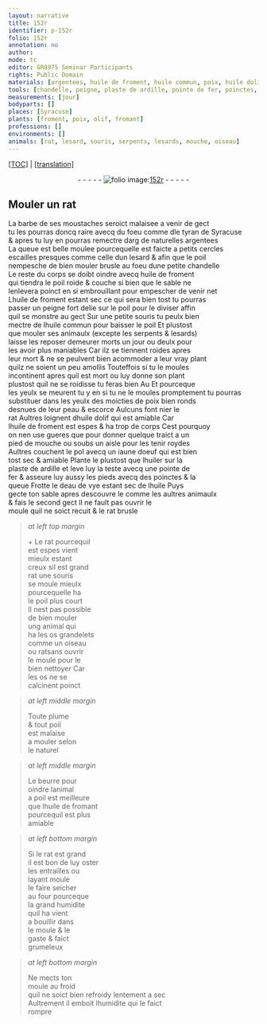 ```yaml
---
layout: narrative
title: 152r
identifier: p-152r
folio: 152r
annotation: no
author:
mode: tc
editor: GR8975 Seminar Participants
rights: Public Domain
materials: [argentees, huile de froment, huile commun, poix, huile dolif, iaune doeuf, huiler, ardille, fer, eau de vye, huile, os, beurre, huile de fromant]
tools: [chandelle, peigne, plaste de ardille, pointe de fer, poinctes, moule, four, froid]
measurements: [jour]
bodyparts: []
places: [Syracuse]
plants: [froment, poix, olif, fromant]
professions: []
environments: []
animals: [rat, lesard, souris, serpents, lesards, mouche, oiseau]
---
```


 <p><a href="{{ site.baseurl }}/diplomatic/">[TOC]</a> | <a href="{{ site.baseurl }}/texts/p-152r_tl/" target="_blank">[translation]</a></p><div class="folio" align="center">- - - - - <a href="http://gallica.bnf.fr/ark:/12148/btv1b10500001g/f309.image" target="_blank"><img src="https://cu-mkp.github.io/2017-workshop-edition/assets/photo-icon.png" alt="folio image: " style="display:inline-block; margin-bottom:-3px;"/>152r</a> - - - - - </div>  
  

## Mouler un <span class="al">rat</span>

 
La barbe de ses moustaches seroict malaisee a venir de gect<br/> tu les pourras doncq raire avecq du foeu co<span class="exp">mm</span>e <span class="del">d</span>le <span class="pn">tyran de <span class="pl">Syracuse</span></span><br/> & apres tu luy en pourras remectre <span class="del">darg</span> de naturelles <span class="m">argentees</span><br/> La queue est belle moulee pourcequelle est faicte a petits cercles<br/> escailles presques co<span class="exp">mm</span>e celle dun <span class="al">lesard</span> & afin que le poil<br/> nempesche de bien mouler brusle au foeu dune petite <span class="tl">chandelle</span><br/> Le reste du corps se doibt oindre avecq <span class="m">huile de <span class="pa">froment</span></span><br/> qui tiendra le poil roide & couche si bien que le sable ne<br/> lenlevera poinct en si embrouillant pour empescher de venir net<br/> L<span class="m">huile de <span class="pa">froment</span></span> estant sec ce qui sera bien tost tu pourras<br/> passer un <span class="tl">peigne</span> fort delie sur le poil pour le diviser affin<br/> quil se monstre au gect Sur une petite <span class="al">souris</span> tu peulx bien<br/> mectre de l<span class="m">huile commun</span> pour baisser le poil Et plustost<br/> que mouler ses animaulx (excepte les <span class="al">serpents</span> & <span class="al">lesards</span>)<br/> laisse les <span class="del">reposer</span> demeurer morts un <span class="ms"><span class="tmp">jour</span></span> ou deulx pour<br/> les avoir plus maniables Car ilz se tiennent roides apres<br/> leur mort & ne se peulvent bien acommoder a leur vray plant<br/> quilz ne soient un peu amollis Touteffois si tu le moules<br/> incontinent apres quil est mort ou luy donne son plant<br/> plustost quil ne se roidisse tu feras bien <span class="del">Au</span> Et pourceque<br/> les yeulx se meurent <span class="del">tu y en</span> si tu <span class="add">ne</span> le moules promptem<span class="exp">ent</span> tu pourras<br/> substituer dans les yeulx des moicties de <span class="m"><span class="pa">poix</span></span> bien ronds<br/> desnues de leur peau & escorce Aulcuns font nier le<br/> <span class="al">rat</span> Aultres loignent d<span class="m">huile d<span class="pa">olif</span></span> qui est amiable Car<br/> l<span class="m">huile de <span class="pa">froment</span></span> est espes & ha trop de corps Cest pourquoy<br/> on nen use gueres que pour donner quelque traict a un<br/> pied de <span class="al">mouche</span> ou soubs un aisle pour les tenir roydes<br/> Aultres couchent le pol avecq un <span class="m">iaune doeuf</span> qui est bien<br/> tost sec & amiable Plante le plustost que l<span class="m">huiler</span> sur la<br/> <span class="tl">plaste de <span class="m">ardille</span></span> et leve luy la teste avecq une <span class="tl">pointe de<br/> <span class="m">fer</span></span> & asseure luy aussy les pieds avecq des <span class="tl">poinctes</span> & la<br/> queue Frotte le d<span class="m">eau de vye</span> estant sec de l<span class="m">huile</span> Puys<br/> gecte ton sable apres descouvre le co<span class="exp">mm</span>e les aultres animaulx<br/> & fais le second gect Il ne fault pas ouvrir le<br/> <span class="tl">moule</span> quil ne soict recuit & le <span class="al">rat</span> brusle
 
> *at left top margin*
> 
> 
> \+ Le <span class="al">rat</span> pourcequil<br/> est espes vient<br/> mieulx estant<br/> creux sil est grand<br/> <span class="al">rat</span> une <span class="al">souris</span><br/> se moule mieulx<br/> pourcequelle ha<br/> le poil plus court<br/> Il nest pas possible<br/> de bien mouler<br/> ung animal qui<br/> ha les <span class="m">os</span> grandelets<br/> co<span class="exp">mm</span>e un <span class="al">oiseau</span><br/> ou <span class="al">rat</span>sans ouvrir<br/> le <span class="tl">moule</span> pour le<br/> bien nettoyer Car<br/> les <span class="m">os</span> ne se<br/> calcinent poinct 
 
> *at left middle margin*
> 
> 
>  Toute plume<br/> & tout poil<br/> est malaise<br/> a mouler selon<br/> le naturel
 
> *at left middle margin*
> 
> 
>  Le <span class="m">beurre</span> pour<br/> oindre lanimal<br/> a poil est meilleur<span class="del">e</span><br/> que l<span class="m">huile de <span class="pa">froma<span class="exp">n</span>t</span></span><br/> pourcequil est plus<br/> amiable
 
> *at left bottom margin*
> 
> 
>  Si le <span class="al">rat</span> est gra<span class="exp">n</span>d<br/> il est bon de luy oster<br/> les entrailles ou<br/> layant moule<br/> le faire seicher<br/> au <span class="tl">four</span> pourceque<br/> la grand humidite<br/> quil ha vient<br/> a bouillir dans<br/> le <span class="tl">moule</span> & le<br/> gaste & faict<br/> grumeleux
 
> *at left bottom margin*
> 
> 
>  Ne mects ton<br/> <span class="tl">moule</span> au <span class="tl">froid</span><br/> quil ne soict bien refroidy lentem<span class="exp">ent</span> a sec<br/> Aultrem<span class="exp">ent</span> il emboit lhumidite qui le faict<br/> rompre
 
 